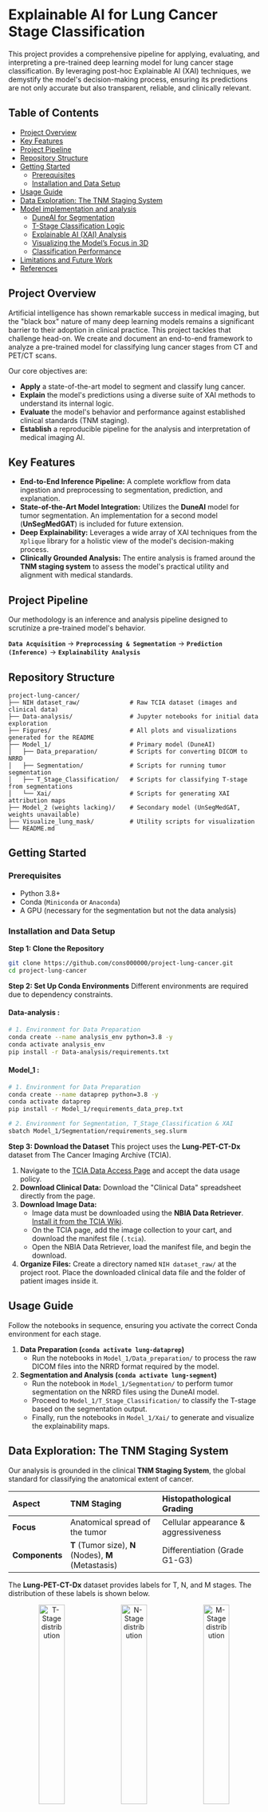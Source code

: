 # Explainable AI for Lung Cancer Stage Classification

This project provides a comprehensive pipeline for applying, evaluating, and interpreting a pre-trained deep learning model for lung cancer stage classification. By leveraging post-hoc Explainable AI (XAI) techniques, we demystify the model's decision-making process, ensuring its predictions are not only accurate but also transparent, reliable, and clinically relevant.

## Table of Contents
- [Project Overview](#project-overview)
- [Key Features](#key-features)
- [Project Pipeline](#project-pipeline)
- [Repository Structure](#repository-structure)
- [Getting Started](#getting-started)
  - [Prerequisites](#prerequisites)
  - [Installation and Data Setup](#installation-and-data-setup)
- [Usage Guide](#usage-guide)
- [Data Exploration: The TNM Staging System](#data-exploration-the-tnm-staging-system)
- [Model implementation and analysis](#model-implementation-and-analysis)
  - [DuneAI for Segmentation](#duneai-for-segmentation)
  - [T-Stage Classification Logic](#t-stage-classification-logic)
  - [Explainable AI (XAI) Analysis](#explainable-ai-xai-analysis)
  - [Visualizing the Model’s Focus in 3D](#visualizing-the-model’s-focus-in-3d)
  - [Classification Performance](#classification-performance)
- [Limitations and Future Work](#limitations-and-future-work)
- [References](#references)

## Project Overview

Artificial intelligence has shown remarkable success in medical imaging, but the "black box" nature of many deep learning models remains a significant barrier to their adoption in clinical practice. This project tackles that challenge head-on. We create and document an end-to-end framework to analyze a pre-trained model for classifying lung cancer stages from CT and PET/CT scans.

Our core objectives are:
- **Apply** a state-of-the-art model to segment and classify lung cancer.
- **Explain** the model's predictions using a diverse suite of XAI methods to understand its internal logic.
- **Evaluate** the model's behavior and performance against established clinical standards (TNM staging).
- **Establish** a reproducible pipeline for the analysis and interpretation of medical imaging AI.

## Key Features
- **End-to-End Inference Pipeline:** A complete workflow from data ingestion and preprocessing to segmentation, prediction, and explanation.
- **State-of-the-Art Model Integration:** Utilizes the **DuneAI** model for tumor segmentation. An implementation for a second model (**UnSegMedGAT**) is included for future extension.
- **Deep Explainability:** Leverages a wide array of XAI techniques from the `Xplique` library for a holistic view of the model's decision-making process.
- **Clinically Grounded Analysis:** The entire analysis is framed around the **TNM staging system** to assess the model's practical utility and alignment with medical standards.

## Project Pipeline

Our methodology is an inference and analysis pipeline designed to scrutinize a pre-trained model's behavior.

**`Data Acquisition`** → **`Preprocessing & Segmentation`** → **`Prediction (Inference)`** → **`Explainability Analysis`**

## Repository Structure
```
project-lung-cancer/
├── NIH dataset_raw/              # Raw TCIA dataset (images and clinical data)
├── Data-analysis/                # Jupyter notebooks for initial data exploration
├── Figures/                      # All plots and visualizations generated for the README
├── Model_1/                      # Primary model (DuneAI)
│   ├── Data_preparation/         # Scripts for converting DICOM to NRRD
│   ├── Segmentation/             # Scripts for running tumor segmentation
│   ├── T_Stage_Classification/   # Scripts for classifying T-stage from segmentations
│   └── Xai/                      # Scripts for generating XAI attribution maps
├── Model_2 (weights lacking)/    # Secondary model (UnSegMedGAT, weights unavailable)
├── Visualize_lung_mask/          # Utility scripts for visualization
└── README.md
```

## Getting Started

### Prerequisites
- Python 3.8+
- Conda (`Miniconda` or `Anaconda`)
- A GPU (necessary for the segmentation but not the data analysis)

### Installation and Data Setup

**Step 1: Clone the Repository**
```bash
git clone https://github.com/cons000000/project-lung-cancer.git
cd project-lung-cancer
```

**Step 2: Set Up Conda Environments**
Different environments are required due to dependency constraints.

#### Data-analysis :

```bash
# 1. Environment for Data Preparation
conda create --name analysis_env python=3.8 -y
conda activate analysis_env
pip install -r Data-analysis/requirements.txt
```

#### Model_1 :

```bash
# 1. Environment for Data Preparation
conda create --name dataprep python=3.8 -y
conda activate dataprep
pip install -r Model_1/requirements_data_prep.txt
```

```bash
# 2. Environment for Segmentation, T_Stage_Classification & XAI
sbatch Model_1/Segmentation/requirements_seg.slurm
```

**Step 3: Download the Dataset**
This project uses the **Lung-PET-CT-Dx** dataset from The Cancer Imaging Archive (TCIA).

1.  Navigate to the [TCIA Data Access Page](https://www.cancerimagingarchive.net/collection/lung-pet-ct-dx/) and accept the data usage policy.
2.  **Download Clinical Data:** Download the "Clinical Data" spreadsheet directly from the page.
3.  **Download Image Data:**
    *   Image data must be downloaded using the **NBIA Data Retriever**. [Install it from the TCIA Wiki](https://wiki.cancerimagingarchive.net/display/NBIA/Downloading+TCIA+Images#DownloadingTCIAImages-DownloadingtheNBIADataRetriever).
    *   On the TCIA page, add the image collection to your cart, and download the manifest file (`.tcia`).
    *   Open the NBIA Data Retriever, load the manifest file, and begin the download.
4.  **Organize Files:** Create a directory named `NIH dataset_raw/` at the project root. Place the downloaded clinical data file and the folder of patient images inside it.

## Usage Guide
Follow the notebooks in sequence, ensuring you activate the correct Conda environment for each stage.

1.  **Data Preparation (`conda activate lung-dataprep`)**
    - Run the notebooks in `Model_1/Data_preparation/` to process the raw DICOM files into the NRRD format required by the model.
2.  **Segmentation and Analysis (`conda activate lung-segment`)**
    - Run the notebook in `Model_1/Segmentation/` to perform tumor segmentation on the NRRD files using the DuneAI model.
    - Proceed to `Model_1/T_Stage_Classification/` to classify the T-stage based on the segmentation output.
    - Finally, run the notebooks in `Model_1/Xai/` to generate and visualize the explainability maps.

## Data Exploration: The TNM Staging System

Our analysis is grounded in the clinical **TNM Staging System**, the global standard for classifying the anatomical extent of cancer.

| Aspect         | TNM Staging                                 | Histopathological Grading          |
| :------------- | :------------------------------------------ | :--------------------------------- |
| **Focus**      | Anatomical spread of the tumor              | Cellular appearance & aggressiveness |
| **Components** | **T** (Tumor size), **N** (Nodes), **M** (Metastasis) | Differentiation (Grade G1-G3)      |

The **Lung-PET-CT-Dx** dataset provides labels for T, N, and M stages. The distribution of these labels is shown below.

<p align="center">
  <img src="Figures/chart2.svg" alt="T-Stage distribution" width="32%"/>
  <img src="Figures/chart1.svg" alt="N-Stage distribution" width="32%"/>
  <img src="Figures/chart3.svg" alt="M-Stage distribution" width="32%"/>
</p>
<p align="center">
  <b>Figure 1:</b> Distribution of ground truth labels for T-Stage, N-Stage, and M-Stage in the dataset.
</p>

Here are the labels generally used in radiology to caracteristize each of these stages. There is no mention of M2 or M3 as one can see (M-Stage). Regarding the N-Stage, it requires not only to identify a tumor but also to look if it has eventually metastasized and where. Given the complexity of this task, the present project is focusing on finding the true T-Stage.

| T (Tumor)            | N (Nodes)               | M (Metastasis)          |
|----------------------|-------------------------|-------------------------|
| **is**: In situ     | **N0**: No nodes        | **M0**: No metastasis   |
| **T1** ≤3 cm         | **N1**: Ipsilateral hilar | **M1**: Distant        |
| ・T1a ≤1 cm          | **N2**: Mediastinal     | ・M1a: Contralateral lung |
| ・T1b >1-2 cm        | **N3**: Contralateral   | ・M1b: Single distant   |
| ・T1c >2-3 cm        |                         | ・M1c: Multiple distant |
| **T2** >3-5 cm       |                         |                         |
| ・T2a >3-4 cm        |                         |                         |
| ・T2b >4-5 cm        |                         |                         |
| **T3** >5-7 cm       |                         |                         |
| **T4** >7 cm         |                         |                         |


## Model implementation and analysis

### DuneAI for Segmentation
**DuneAI** is a deep learning model designed for the automated detection and segmentation of non-small cell lung cancer (NSCLC) in CT images. We use the **[precision-medicine-toolbox](https://github.com/primakov/precision-medicine-toolbox)** for data preprocessing.

- **Preprocessing:** DICOM images are converted to NRRD using the precision medicine toolbox.
- **Input Format:** NRRD files.

### T-Stage Classification Logic
The model first segments the tumor and outputs a mask. 

We then calculate the size of the mask to give the tumor size. Ultimatly it is mapped to a clinical T-stage according to established guidelines.

**Table 1: Mapping Tumor Size to T-Stage**
| T-Stage | Tumor Size                   |
| :------ | :--------------------------- |
| T1a     | ≤ 1 cm (≤ 10 mm)             |
| T1b     | > 1 cm and ≤ 2 cm (11–20 mm) |
| T1c     | > 2 cm and ≤ 3 cm (21–30 mm) |
| T2a     | > 3 cm and ≤ 4 cm (31–40 mm) |
| T2b     | > 4 cm and ≤ 5 cm (41–50 mm) |
| T3      | > 5 cm and ≤ 7 cm (51–70 mm) |
| T4      | > 7 cm (> 70 mm)             |

*Note: The ground truth dataset contains a mix of general labels (e.g., 'T2') and specific sub-stages (e.g., 'T2a'). This label granularity mismatch is a key challenge addressed in the performance analysis.*

### Explainable AI (XAI) Analysis

Just below is the data for one patient and the segmentation's result after using DuneAI.

<p align="center">
  <img src="Figures/outputwomask.png" alt="Model segmentation" width="70%"/>
  <br>
  <b>Figure 2:</b> Original CT for one patient. The 3D image is a sequence of 36 slices.
</p>

<p align="center">
  <img src="Figures/output.png" alt="Model segmentation" width="70%"/>
  <br>
  <b>Figure 3:</b> Example of DuneAI segmentation results showing the original image overlayed with the predicted mask.
</p>

To truly trust a model, we must understand *how* it arrives at its conclusions. Since the model analyzes the CT scan slice by slice, we can apply XAI methods to each slice to create a sequence of attribution maps. This approach provides a pseudo-3D, volumetric understanding of the model's decision-making process, allowing us to see how its focus evolves across the depth of the tumor.

**Figure 4: Volumetric XAI Attribution Maps**
*The table below visualizes the model's focus across all slices of a patient's scan for different XAI methods.*

| Method | Visualization | Description |
| :--- | :--- | :--- |
| **Saliency Map** | <div style="display:flex; flex-direction:column"> <img src="Figures/saliency1.png" alt="Saliency explanation" style="width:100%"> <img src="Figures/saliency2.png" alt="Saliency explanation" style="width:100%"> <img src="Figures/saliency3.png" alt="Saliency explanation" style="width:100%"> <img src="Figures/saliency4.png" alt="Saliency explanation" style="width:100%"> <img src="Figures/saliency5.png" alt="Saliency explanation" style="width:100%"> <img src="Figures/saliency6.png" alt="Saliency explanation" style="width:100%"> </div> | **Raw pixel influence.** Shows the gradient of the output with respect to the input pixels. It's fast but can be noisy. |
| **Gradient × Input** | <div style="display:flex; flex-direction:column"> <img src="Figures/gradientinput1.png" alt="Gradient x Input explanation" style="width:100%"> <img src="Figures/gradientinput2.png" alt="Gradient x Input explanation" style="width:100%"> <img src="Figures/gradientinput3.png" alt="Gradient x Input explanation" style="width:100%"> <img src="Figures/gradientinput4.png" alt="Gradient x Input explanation" style="width:100%"> <img src="Figures/gradientinput5.png" alt="Gradient x Input explanation" style="width:100%"> <img src="Figures/gradientinput6.png" alt="Gradient x Input explanation" style="width:100%"> </div> | **Influence combined with pixel intensity.** Weights the gradients by the input pixel values, highlighting influential bright/dark areas. |
| **Integrated Gradients** | <div style="display:flex; flex-direction:column"> <img src="Figures/integratedgradient1.png" alt="Integrated Gradients explanation" style="width:100%"> <img src="Figures/integratedgradient2.png" alt="Integrated Gradients explanation" style="width:100%"> <img src="Figures/integratedgradient3.png" alt="Integrated Gradients explanation" style="width:100%"> <img src="Figures/integratedgradient4.png" alt="Integrated Gradients explanation" style="width:100%"> <img src="Figures/integratedgradient5.png" alt="Integrated Gradients explanation" style="width:100%"> <img src="Figures/integratedgradient6.png" alt="Integrated Gradients explanation" style="width:100%"> </div> | **Stable, cumulative pixel importance.** Aggregates gradients along a path from a baseline (black) image to the input, providing more robust and less noisy attributions. |
| **SmoothGrad** | <div style="display:flex; flex-direction:column"> <img src="Figures/smoothgrad1.png" alt="SmoothGrad explanation" style="width:100%"> <img src="Figures/smoothgrad2.png" alt="SmoothGrad explanation" style="width:100%"> <img src="Figures/smoothgrad3.png" alt="SmoothGrad explanation" style="width:100%"> <img src="Figures/smoothgrad4.png" alt="SmoothGrad explanation" style="width:100%"> <img src="Figures/smoothgrad5.png" alt="SmoothGrad explanation" style="width:100%"> <img src="Figures/smoothgrad6.png" alt="SmoothGrad explanation" style="width:100%"> </div> | **Noise-reduced explanation.** Averages saliency maps over multiple noisy copies of the input to produce a cleaner, more stable visualization. |
| **SquareGrad** | <div style="display:flex; flex-direction:column"> <img src="Figures/squaregrad1.png" alt="SquareGrad explanation" style="width:100%"> <img src="Figures/squaregrad2.png" alt="SquareGrad explanation" style="width:100%"> <img src="Figures/squaregrad3.png" alt="SquareGrad explanation" style="width:100%"> <img src="Figures/squaregrad4.png" alt="SquareGrad explanation" style="width:100%"> <img src="Figures/squaregrad5.png" alt="SquareGrad explanation" style="width:100%"> <img src="Figures/squaregrad6.png" alt="SquareGrad explanation" style="width:100%"> </div> | **Magnitude of influence.** Similar to SmoothGrad, but focuses on the magnitude of gradients, highlighting impactful regions regardless of positive/negative influence. |
| **VarGrad** | <div style="display:flex; flex-direction:column"> <img src="Figures/vargrad1.png" alt="VarGrad explanation" style="width:100%"> <img src="Figures/vargrad2.png" alt="VarGrad explanation" style="width:100%"> <img src="Figures/vargrad3.png" alt="VarGrad explanation" style="width:100%"> <img src="Figures/vargrad4.png" alt="VarGrad explanation" style="width:100%"> <img src="Figures/vargrad5.png" alt="VarGrad explanation" style="width:100%"> <img src="Figures/vargrad6.png" alt="VarGrad explanation" style="width:100%"> </div> | **Stability/uncertainty of model focus.** Measures the variance of gradients. Bright areas indicate regions where the model's focus is unstable or uncertain. |
| **Sobol Attribution** | <div style="display:flex; flex-direction:column"> <img src="Figures/SobolAttributionMethod1.png" alt="Sobol Attribution explanation" style="width:100%"> <img src="Figures/SobolAttributionMethod2.png" alt="Sobol Attribution explanation" style="width:100%"> <img src="Figures/SobolAttributionMethod3.png" alt="Sobol Attribution explanation" style="width:100%"> <img src="Figures/SobolAttributionMethod4.png" alt="Sobol Attribution explanation" style="width:100%"> <img src="Figures/SobolAttributionMethod5.png" alt="Sobol Attribution explanation" style="width:100%"> <img src="Figures/SobolAttributionMethod6.png" alt="Sobol Attribution explanation" style="width:100%"> </div> | **Importance including feature interactions.** A sophisticated method that captures not just individual pixel importance but also the contribution of interactions between pixels. |

### Classification Performance

This study compares two different T-stage classification methods to evaluate their effectiveness in predicting cancer stages:

1. **RECIST Method:** The original implementation that calculates tumor diameter using the RECIST (Response Evaluation Criteria in Solid Tumors) guidelines, measuring the longest diameter of the tumor.

2. **Ellipsoid Method:** An alternative approach that models the tumor as an ellipsoid and calculates an equivalent spherical diameter based on the tumor's volume, providing a more comprehensive representation of tumor size.

Both methods were evaluated using the same dataset and classification criteria to ensure fair comparison.

#### RECIST Method Performance

The RECIST method's T-stage classification performance was evaluated using a confusion matrix, highlighting the model's strengths and weaknesses in distinguishing between different cancer stages.

<p align="center">
  <img src="Figures/recist_confusion_matrix.png" alt="RECIST Confusion Matrix" width="60%"/>
</p>
<p align="center">
  <b>Figure 5a:</b> Confusion Matrix for RECIST method showing model-predicted T-stages versus the actual T-stages from the dataset.
</p>

**Analysis of RECIST Classification Performance:**

- **Strongest Performance:** The RECIST method shows its highest confidence and accuracy in identifying the **T1c** stage, correctly classifying 24 cases.
- **Adjacent Stage Confusion:** A common pattern is the confusion between adjacent or near-adjacent stages, which is clinically understandable as it depends on precise size measurements. For example, actual **T1c** cases are frequently misclassified as **T1b** (13 cases) or **T2a** (20 cases). This indicates the model is identifying tumors of a similar size but the calculated diameter falls just across a classification boundary.
- **Handling of General vs. Specific Labels:** The ground truth contains general labels like '2' and '3', while the model predicts specific sub-stages. The RECIST method tends to overestimate the stage for these general labels; for example, actual **T2** cases are most often predicted as **T2b** (10), **T3** (16), or even **T4** (6). This highlights a challenge in reconciling different levels of label granularity.
- **Challenges with Smallest Tumors:** The RECIST method struggles significantly with the smallest tumors, failing to correctly identify any **T1a** cases, often classifying them as larger stages like **T1b** or **T1c**.

#### Ellipsoid Method Performance

The ellipsoid method's performance was similarly evaluated to provide a direct comparison with the RECIST approach.

<p align="center">
  <img src="Figures/ellipsoid_confusion_matrix.png" alt="Ellipsoid Confusion Matrix" width="60%"/>
</p>
<p align="center">
  <b>Figure 5b:</b> Confusion Matrix for Ellipsoid method showing model-predicted T-stages versus the actual T-stages from the dataset.
</p>

**Analysis of Ellipsoid Classification Performance:**

- **Enhanced Volume-Based Assessment:** The ellipsoid method provides a more comprehensive tumor size assessment by considering the three-dimensional characteristics of the tumor rather than just the longest diameter.
- **Stage Distribution Patterns:** [Analysis will be added based on the actual ellipsoid confusion matrix results]
- **Comparison with RECIST:** [Specific differences in classification patterns will be noted here]

#### Comparative Method Analysis

A comprehensive comparison between both methods reveals their relative strengths and performance characteristics.

<p align="center">
  <img src="Figures/method_comparison_plots.png" alt="Method Comparison" width="90%"/>
</p>
<p align="center">
  <b>Figure 6:</b> Comprehensive comparison between RECIST and Ellipsoid methods showing (left) accuracy comparison, (middle) mean stage error comparison, and (right) error distribution by T-stage.
</p>

**Key Findings from Method Comparison:**

- **Overall Accuracy:** The Ellipsoid method achieves 34.90% accuracy compared to RECIST's 32.29%, representing a 2.60% improvement in classification performance.
- **Error Patterns:** The Ellipsoid method shows consistently lower mean stage errors across most T-stages, with the most significant improvements in T1b (0.166 reduction) and T2b (0.250 reduction) classifications.
- **Stage-Specific Performance:** Both methods perform best on T3 and T4 stages (lowest mean errors of 0.52-0.60 and 0.40 respectively), while struggling most with T1a stages (2.80 mean error) and the rare 'is' (in situ) cases.
- **Clinical Implications:** The Ellipsoid method's volume-based approach provides more accurate tumor size assessment, particularly beneficial for borderline cases between T-stages where precise measurement is critical.

**Performance Summary:**

| Metric | RECIST Method | Ellipsoid Method | Better Method |
|--------|---------------|------------------|---------------|
| Overall Accuracy | 32.29% | 34.90% | **Ellipsoid** |
| Mean Stage Error | 1.193 | 1.125 | **Ellipsoid** |
| Error Rate | 67.71% | 65.10% | **Ellipsoid** |
| T1b Mean Error | 1.083 | 0.917 | **Ellipsoid** |
| T1c Mean Error | 1.173 | 1.136 | **Ellipsoid** |
| T2b Mean Error | 1.125 | 0.875 | **Ellipsoid** |
| Standard Deviation | 1.197 | 1.200 | RECIST (slightly) |


## Limitations and Future Work

### Known Issues
- **Limited Model Comparison:** The analysis was restricted to **DuneAI**, as pre-trained weights for the alternative model (**UnSegMedGAT**) were not publicly available.
- **Dataset Imperfections:** A subset of image files in the public dataset were found to be corrupted or missing essential `z-spacing` metadata, requiring data cleaning and exclusion.
- **2D Slice-Based Analysis:** While our XAI analysis provides a pseudo-3D view, the model itself still operates on 2D slices, which may not fully capture complex 3D volumetric context.

### Future Work
- **Comparative Model Analysis:** Acquire weights for `Model_2` (UnSegMedGAT) to enable a direct performance and explainability comparison between different architectures.
- **True 3D Explainability:** Implement XAI methods designed specifically for 3D convolutional networks to generate a true 3D attribution map, moving beyond the slice-by-slice approximation.
- **Expand Model Repository:** Survey recent literature to identify and integrate other publicly available pre-trained models for a broader comparative study.

## References

#### Dataset
> Li, P., Wang, S., Li, T., Lu, J., HuangFu, Y., & Wang, D. (2020). *A Large-Scale CT and PET/CT Dataset for Lung Cancer Diagnosis (Lung-PET-CT-Dx) [Data set]*. The Cancer Imaging Archive. [https://doi.org/10.7937/TCIA.2020.NNC2-0461](https://doi.org/10.7937/TCIA.2020.NNC2-0461)

#### Models and Toolboxes
> Primakov, S. P., Ibrahim, A., van Timmeren, J. E., et al. (2022). Automated detection and segmentation of non-small cell lung cancer computed tomography images. *Nature Communications, 13*(1), 3423. [https://doi.org/10.1038/s41467-022-30841-3](https://doi.org/10.1038/s41467-022-30841-3)

> Primakov, S., Lavrova, E., Salahuddin, Z., Woodruff, H. C., & Lambin, P. (2022). *Precision-medicine-toolbox: An open-source python package for facilitation of quantitative medical imaging and radiomics analysis*. arXiv preprint arXiv:2202.13965. [https://arxiv.org/abs/2202.13965](https://arxiv.org/abs/2202.13965)

> Fel, T., Hervier, L., Vigouroux, D., et al. (2022). *Xplique: A Deep Learning Explainability Toolbox*. Workshop on Explainable Artificial Intelligence for Computer Vision (CVPR). [https://arxiv.org/abs/2204.13132](https://arxiv.org/abs/2204.13132)

#### Related Literature
> Ma, J., He, Y., Li, F., et al. (2024). Segment anything in medical images. *Nature Communications, 15*(1), 654. [https://doi.org/10.1038/s41467-024-44824-z](https://doi.org/10.1038/s41467-024-44824-z)